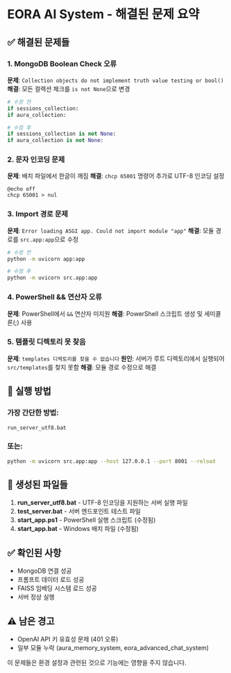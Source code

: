 # EORA AI System - 해결된 문제 요약

## ✅ 해결된 문제들

### 1. MongoDB Boolean Check 오류
**문제**: `Collection objects do not implement truth value testing or bool()`
**해결**: 모든 컬렉션 체크를 `is not None`으로 변경
```python
# 수정 전
if sessions_collection:
if aura_collection:

# 수정 후
if sessions_collection is not None:
if aura_collection is not None:
```

### 2. 문자 인코딩 문제
**문제**: 배치 파일에서 한글이 깨짐
**해결**: `chcp 65001` 명령어 추가로 UTF-8 인코딩 설정
```batch
@echo off
chcp 65001 > nul
```

### 3. Import 경로 문제
**문제**: `Error loading ASGI app. Could not import module "app"`
**해결**: 모듈 경로를 `src.app:app`으로 수정
```bash
# 수정 전
python -m uvicorn app:app

# 수정 후
python -m uvicorn src.app:app
```

### 4. PowerShell && 연산자 오류
**문제**: PowerShell에서 `&&` 연산자 미지원
**해결**: PowerShell 스크립트 생성 및 세미콜론(;) 사용

### 5. 템플릿 디렉토리 못 찾음
**문제**: `templates 디렉토리를 찾을 수 없습니다`
**원인**: 서버가 루트 디렉토리에서 실행되어 `src/templates`를 찾지 못함
**해결**: 모듈 경로 수정으로 해결

## 🚀 실행 방법

### 가장 간단한 방법:
```batch
run_server_utf8.bat
```

### 또는:
```bash
python -m uvicorn src.app:app --host 127.0.0.1 --port 8001 --reload
```

## 📝 생성된 파일들

1. **run_server_utf8.bat** - UTF-8 인코딩을 지원하는 서버 실행 파일
2. **test_server.bat** - 서버 엔드포인트 테스트 파일
3. **start_app.ps1** - PowerShell 실행 스크립트 (수정됨)
4. **start_app.bat** - Windows 배치 파일 (수정됨)

## ✅ 확인된 사항

- MongoDB 연결 성공
- 프롬프트 데이터 로드 성공
- FAISS 임베딩 시스템 로드 성공
- 서버 정상 실행

## ⚠️ 남은 경고

- OpenAI API 키 유효성 문제 (401 오류)
- 일부 모듈 누락 (aura_memory_system, eora_advanced_chat_system)

이 문제들은 환경 설정과 관련된 것으로 기능에는 영향을 주지 않습니다. 